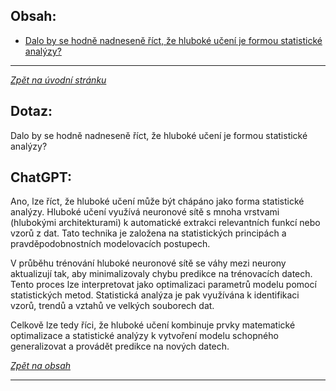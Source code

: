 ## Obsah:

- [Dalo by se hodně nadneseně říct, že hluboké učení je formou statistické analýzy?](#dotaz)

---

[*Zpět na úvodní stránku*](../README.md)

## Dotaz:

Dalo by se hodně nadneseně říct, že hluboké učení je formou statistické analýzy?

## ChatGPT:

Ano, lze říct, že hluboké učení může být chápáno jako forma statistické analýzy. Hluboké učení využívá neuronové sítě s mnoha vrstvami (hlubokými architekturami) k automatické extrakci relevantních funkcí nebo vzorů z dat. Tato technika je založena na statistických principách a pravděpodobnostních modelovacích postupech.

V průběhu trénování hluboké neuronové sítě se váhy mezi neurony aktualizují tak, aby minimalizovaly chybu predikce na trénovacích datech. Tento proces lze interpretovat jako optimalizaci parametrů modelu pomocí statistických metod. Statistická analýza je pak využívána k identifikaci vzorů, trendů a vztahů ve velkých souborech dat.

Celkově lze tedy říci, že hluboké učení kombinuje prvky matematické optimalizace a statistické analýzy k vytvoření modelu schopného generalizovat a provádět predikce na nových datech.


[*Zpět na obsah*](#obsah)

---